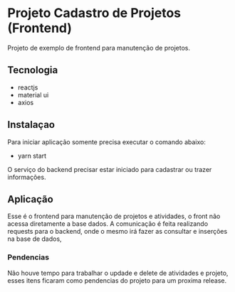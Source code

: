 # Projeto Cadastro de Projetos (Frontend)
Projeto de exemplo de frontend para manutenção de projetos.
## Tecnologia
* reactjs
* material ui
* axios

## Instalaçao
Para iniciar aplicação somente precisa executar o comando abaixo:
* yarn start

O serviço do backend precisar estar iniciado para cadastrar ou trazer informações.
## Aplicação
Esse é o frontend para manutenção de projetos e atividades, o front não acessa diretamente a base dados. A comunicação é feita realizando requests para o backend, onde o mesmo irá fazer as consultar e inserções na base de dados,
### Pendencias
Não houve tempo para trabalhar o updade e delete de atividades e projeto, esses itens ficaram como pendencias do projeto para um proxima release.
   